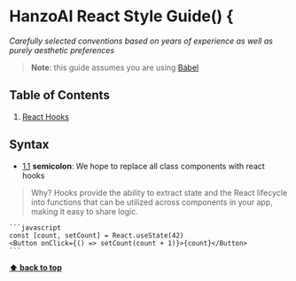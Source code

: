 # HanzoAI React Style Guide() {

*Carefully selected conventions based on years of experience as well as purely aesthetic preferences*

> **Note**: this guide assumes you are using [Babel](https://babeljs.io)

## Table of Contents

  1. [React Hooks](#reacthooks)

## Syntax

  <a name="reacthooks--semicolon"></a><a name="1.1"></a>
  - [1.1](reacthooks) **semicolon**: We hope to replace all class components with react hooks

  >Why? Hooks provide the ability to extract state and the React lifecycle into functions that can be utilized across components in your app, making it easy to share logic.

    ```javascript
    const [count, setCount] = React.useState(42)
    <Button onClick={() => setCount(count + 1)}>{count}</Button>
    ```

**[⬆ back to top](#table-of-contents)**


